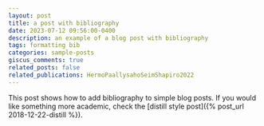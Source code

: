 ```yaml
---
layout: post
title: a post with bibliography
date: 2023-07-12 09:56:00-0400
description: an example of a blog post with bibliography
tags: formatting bib
categories: sample-posts
giscus_comments: true
related_posts: false
related_publications: HermoPaallysahoSeimShapiro2022
---
```

This post shows how to add bibliography to simple blog posts. If you would like something more academic, check the [distill style post]({% post_url 2018-12-22-distill %}).
